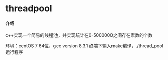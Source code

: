 # threadpool

#### 介绍
c++实现一个简易的线程池，并实现统计在0-5000000之间存在素数的个数

环境：centOS 7 64位，gcc version 8.3.1
终端下输入make编译，./thread_pool运行程序
